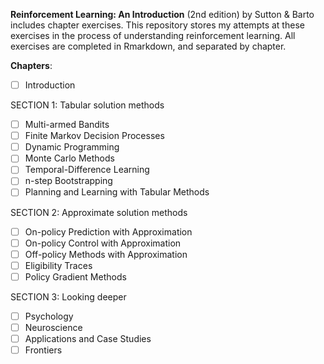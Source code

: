 __Reinforcement Learning: An Introduction__ (2nd edition) by Sutton &amp; Barto includes chapter exercises. This repository stores my attempts at these exercises in the process of understanding reinforcement learning. All exercises are completed in Rmarkdown, and separated by chapter.

**Chapters**:

- [ ] Introduction

SECTION 1: Tabular solution methods

- [ ] Multi-armed Bandits
- [ ] Finite Markov Decision Processes
- [ ] Dynamic Programming
- [ ] Monte Carlo Methods
- [ ] Temporal-Difference Learning
- [ ] n-step Bootstrapping
- [ ] Planning and Learning with Tabular Methods

SECTION 2: Approximate solution methods

- [ ] On-policy Prediction with Approximation
- [ ] On-policy Control with Approximation
- [ ] Off-policy Methods with Approximation
- [ ] Eligibility Traces
- [ ] Policy Gradient Methods

SECTION 3: Looking deeper

- [ ] Psychology
- [ ] Neuroscience
- [ ] Applications and Case Studies
- [ ] Frontiers

